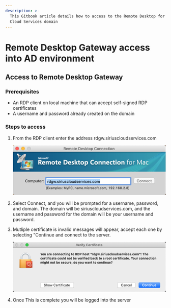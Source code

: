 ```yaml
---
description: >-
  This Gitbook article details how to access to the Remote Desktop for Sirius
  Cloud Services domain
---
```


# Remote Desktop Gateway access into AD environment

## Access to Remote Desktop Gateway

### Prerequisites

* An RDP client on local machine that can accept self-signed RDP certificates
* A username and password already created on the domain

### Steps to access

1. From the RDP client enter the address rdgw.siriuscloudservices.com

    ![](.gitbook/assets/image%20%282%29.png)

2. Select Connect, and you will be prompted for a username, password, and domain. The domain will be siriuscloudservices.com, and the username and password for the domain will be your username and password.
3.  Mutliple certificate is invalid messages will appear, accept each one by selecting "Continue and connect to the server.

    ![](.gitbook/assets/image%20%284%29.png)

4. Once This is complete you will be logged into the server




